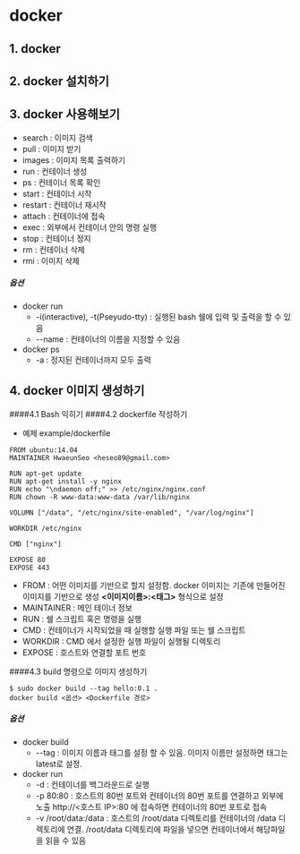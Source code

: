 # docker
## 1. docker
## 2. docker 설치하기
## 3. docker 사용해보기
* search :  이미지 검색
* pull :  이미지 받기
* images : 이미지 목록 출력하기
* run :  컨테이너 생성
* ps : 컨테이너 목록 확인
* start :  컨테이너 시작
* restart : 컨테이너 재시작
* attach :  컨테이너에 접속
* exec :  외부에서 컨테이너 안의 명령 실행
* stop : 컨테이너 정지
* rm : 컨테이너 삭제
* rmi : 이미지 삭제
##### <b>옵션</b>
* docker run
  - -i(interactive), -t(Pseyudo-tty) :  실행된 bash 쉘에 입력 및 출력을 할 수 있음
  - --name :  컨테이너의 이름을 지정할 수 있음
* docker ps
  - -a :  정지된 컨테이너까지 모두 출력

## 4. docker 이미지 생성하기
####4.1 Bash 익히기
####4.2 dockerfile 작성하기
* 예제 example/dockerfile
```
FROM ubuntu:14.04
MAINTAINER HwaeunSeo <heseo89@gmail.com>

RUN apt-get update
RUN apt-get install -y nginx
RUN echo "\ndaemon off;" >> /etc/nginx/nginx.conf
RUN chown -R www-data:www-data /var/lib/nginx

VOLUMN ["/data", "/etc/nginx/site-enabled", "/var/log/nginx"]

WORKDIR /etc/nginx

CMD ["nginx"]

EXPOSE 80
EXPOSE 443
```
* FROM :  어떤 이미지를 기반으로 할지 설정함. docker 이미지는 기존에 만들어진 이미지를 기반으로 생성 <b><이미지이름>:<태그></b> 형식으로 설정
* MAINTAINER :  메인 테이너 정보
* RUN :  쉘 스크립트 혹은 명령을 실행
* CMD :  컨테이너가 시작되었을 때 실행할 실행 파일 또는 쉘 스크립트
* WORKDIR :  CMD 에서 설정한 실행 파일이 실행될 디렉토리
* EXPOSE :  호스트와 연결할 포트 번호

####4.3 build 명령으로 이미지 생성하기
```
$ sudo docker build --tag hello:0.1 .
docker build <옵션> <Dockerfile 경로>
```
##### <b>옵션</b>
* docker build
  - --tag : 이미지 이름과 태그를 설정 할 수 있음. 이미지 이름만 설정하면 태그는 latest로 설정.
* docker run
  - -d : 컨테이너를 백그라운드로 실행
  - -p 80:80 : 호스트의 80번 포트와 컨테이너의 80번 포트를 연결하고 외부에 노출
               http://<호스트 IP>:80 에 접속하면 컨테이너의 80번 포트로 접속
  - -v /root/data:/data :  호스트의 /root/data 디렉토리를 컨테이너의 /data 디렉토리에 연결.
                           /root/data 디렉토리에 파일을 넣으면 컨테이너에서 해당파일을 읽을 수 있음
